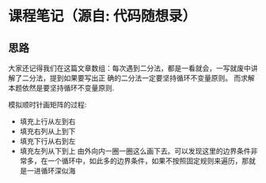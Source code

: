 # 课程笔记（源自: 代码随想录）
## 思路
⼤家还记得我们在这篇⽂章数组：每次遇到⼆分法，都是⼀看就会，⼀写就废中讲解了⼆分法，提到如果要写出正
确的⼆分法⼀定要坚持循环不变量原则。 ⽽求解本题依然是要坚持循环不变量原则.

模拟顺时针画矩阵的过程:
* 填充上⾏从左到右
* 填充右列从上到下
* 填充下⾏从右到左
* 填充左列从下到上
由外向内⼀圈⼀圈这么画下去。可以发现这⾥的边界条件⾮常多，在⼀个循环中，如此多的边界条件，如果不按照固定规则来遍历，那就是⼀进循环深似海